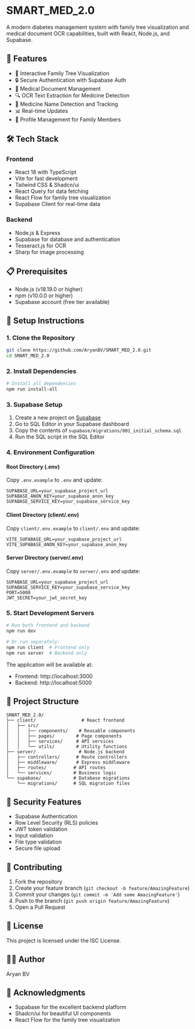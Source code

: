 # SMART_MED_2.0

A modern diabetes management system with family tree visualization and medical document OCR capabilities, built with React, Node.js, and Supabase.

## 🚀 Features

- 👥 Interactive Family Tree Visualization
- 🔒 Secure Authentication with Supabase Auth
- 📄 Medical Document Management
- 🔍 OCR Text Extraction for Medicine Detection
- 💊 Medicine Name Detection and Tracking
- 📊 Real-time Updates
- 🎯 Profile Management for Family Members

## 🛠️ Tech Stack

### Frontend
- React 18 with TypeScript
- Vite for fast development
- Tailwind CSS & Shadcn/ui
- React Query for data fetching
- React Flow for family tree visualization
- Supabase Client for real-time data

### Backend
- Node.js & Express
- Supabase for database and authentication
- Tesseract.js for OCR
- Sharp for image processing

## 📋 Prerequisites

- Node.js (v18.19.0 or higher)
- npm (v10.0.0 or higher)
- Supabase account (free tier available)

## 🔧 Setup Instructions

### 1. Clone the Repository

```bash
git clone https://github.com/AryanBV/SMART_MED_2.0.git
cd SMART_MED_2.0
```

### 2. Install Dependencies

```bash
# Install all dependencies
npm run install-all
```

### 3. Supabase Setup

1. Create a new project on [Supabase](https://supabase.com)
2. Go to SQL Editor in your Supabase dashboard
3. Copy the contents of `supabase/migrations/001_initial_schema.sql`
4. Run the SQL script in the SQL Editor

### 4. Environment Configuration

#### Root Directory (.env)
Copy `.env.example` to `.env` and update:
```env
SUPABASE_URL=your_supabase_project_url
SUPABASE_ANON_KEY=your_supabase_anon_key
SUPABASE_SERVICE_KEY=your_supabase_service_key
```

#### Client Directory (client/.env)
Copy `client/.env.example` to `client/.env` and update:
```env
VITE_SUPABASE_URL=your_supabase_project_url
VITE_SUPABASE_ANON_KEY=your_supabase_anon_key
```

#### Server Directory (server/.env)
Copy `server/.env.example` to `server/.env` and update:
```env
SUPABASE_URL=your_supabase_project_url
SUPABASE_SERVICE_KEY=your_supabase_service_key
PORT=5000
JWT_SECRET=your_jwt_secret_key
```

### 5. Start Development Servers

```bash
# Run both frontend and backend
npm run dev

# Or run separately:
npm run client  # Frontend only
npm run server  # Backend only
```

The application will be available at:
- Frontend: http://localhost:3000
- Backend: http://localhost:5000

## 📁 Project Structure

```
SMART_MED_2.0/
├── client/                 # React frontend
│   ├── src/
│   │   ├── components/    # Reusable components
│   │   ├── pages/        # Page components
│   │   ├── services/     # API services
│   │   └── utils/        # Utility functions
├── server/                # Node.js backend
│   ├── controllers/      # Route controllers
│   ├── middleware/       # Express middleware
│   ├── routes/          # API routes
│   └── services/        # Business logic
└── supabase/            # Database migrations
    └── migrations/      # SQL migration files
```

## 🔐 Security Features

- Supabase Authentication
- Row Level Security (RLS) policies
- JWT token validation
- Input validation
- File type validation
- Secure file upload

## 🤝 Contributing

1. Fork the repository
2. Create your feature branch (`git checkout -b feature/AmazingFeature`)
3. Commit your changes (`git commit -m 'Add some AmazingFeature'`)
4. Push to the branch (`git push origin feature/AmazingFeature`)
5. Open a Pull Request

## 📝 License

This project is licensed under the ISC License.

## 👨‍💻 Author

Aryan BV

## 🙏 Acknowledgments

- Supabase for the excellent backend platform
- Shadcn/ui for beautiful UI components
- React Flow for the family tree visualization
